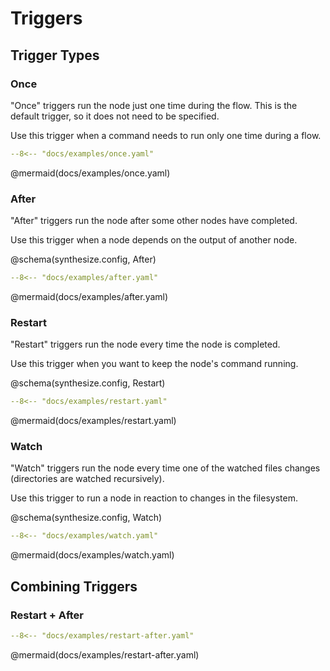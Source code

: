 # Triggers

## Trigger Types

### Once

"Once" triggers run the node just one time during the flow.
This is the default trigger, so it does not need to be specified.

Use this trigger when a command needs to run only one time during a flow.

```yaml
--8<-- "docs/examples/once.yaml"
```

@mermaid(docs/examples/once.yaml)

### After

"After" triggers run the node after some other nodes have completed.

Use this trigger when a node depends on the output of another node.

@schema(synthesize.config, After)

```yaml
--8<-- "docs/examples/after.yaml"
```

@mermaid(docs/examples/after.yaml)

### Restart

"Restart" triggers run the node every time the node is completed.

Use this trigger when you want to keep the node's command running.

@schema(synthesize.config, Restart)

```yaml
--8<-- "docs/examples/restart.yaml"
```

@mermaid(docs/examples/restart.yaml)

### Watch

"Watch" triggers run the node every time one of the watched files changes
(directories are watched recursively).

Use this trigger to run a node in reaction to changes in the filesystem.

@schema(synthesize.config, Watch)

```yaml
--8<-- "docs/examples/watch.yaml"
```

@mermaid(docs/examples/watch.yaml)

## Combining Triggers

### Restart + After

```yaml
--8<-- "docs/examples/restart-after.yaml"
```

@mermaid(docs/examples/restart-after.yaml)
